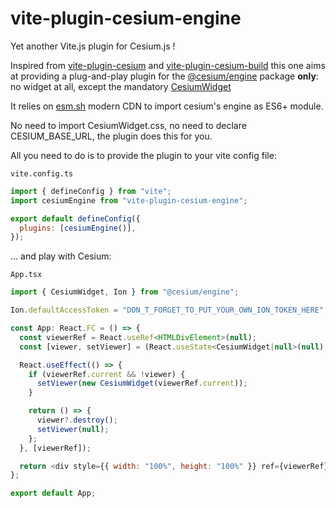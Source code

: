 # vite-plugin-cesium-engine

Yet another Vite.js plugin for Cesium.js !

Inspired from [vite-plugin-cesium](https://github.com/nshen/vite-plugin-cesium/) and [vite-plugin-cesium-build](https://github.com/s3xysteak/vite-plugin-cesium-build) this one aims at providing a plug-and-play plugin for the [@cesium/engine](https://www.npmjs.com/package/@cesium/engine) package **only**: no widget at all, except the mandatory [CesiumWidget](https://cesium.com/learn/cesiumjs/ref-doc/CesiumWidget.html)

It relies on [esm.sh](https://esm.sh) modern CDN to import cesium's engine as ES6+ module.

No need to import CesiumWidget.css, no need to declare CESIUM_BASE_URL, the plugin does this for you.

All you need to do is to provide the plugin to your vite config file:

`vite.config.ts`

```javascript
import { defineConfig } from "vite";
import cesiumEngine from "vite-plugin-cesium-engine";

export default defineConfig({
  plugins: [cesiumEngine()],
});
```

... and play with Cesium:

`App.tsx`

```javascript
import { CesiumWidget, Ion } from "@cesium/engine";

Ion.defaultAccessToken = "DON_T_FORGET_TO_PUT_YOUR_OWN_ION_TOKEN_HERE";

const App: React.FC = () => {
  const viewerRef = React.useRef<HTMLDivElement>(null);
  const [viewer, setViewer] = (React.useState<CesiumWidget|null>(null);

  React.useEffect(() => {
    if (viewerRef.current && !viewer) {
      setViewer(new CesiumWidget(viewerRef.current));
    }

    return () => {
      viewer?.destroy();
      setViewer(null);
    };
  }, [viewerRef]);

  return <div style={{ width: "100%", height: "100%" }} ref={viewerRef} />;
};

export default App;
```
